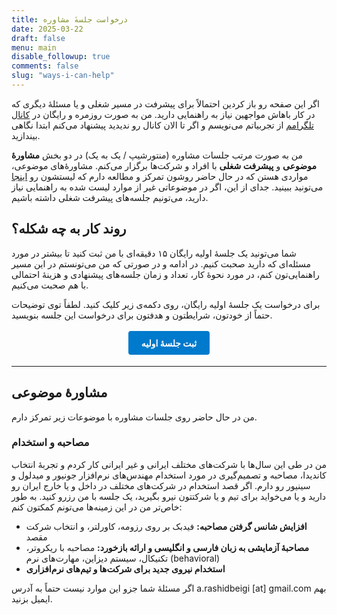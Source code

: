 ```yaml
---
title: درخواست جلسهٔ مشاوره
date: 2025-03-22
draft: false
menu: main
disable_followup: true
comments: false
slug: "ways-i-can-help"
---
```



اگر این صفحه رو باز کردین احتمالاً برای پیشرفت در مسیر شغلی و یا مسئلهٔ دیگری که در کار باهاش مواجهین نیاز به راهنمایی دارید. من به صورت روزمره و رایگان در [کانال تلگرامم](https://t.me/aminrbg) از تجربیاتم می‌نویسم و اگر تا الان کانال رو ندیدید پیشنهاد می‌کنم ابتدا نگاهی بیندازید.

من به صورت مرتب جلسات مشاوره (منتورشیپ / یک به یک) در دو بخش **مشاورهٔ موضوعی** و **پیشرفت شغلی** با افراد و شرکت‌ها برگزار می‌کنم. مشاورهٔ‌های موضوعی، مواردی هستن که در حال حاضر روشون تمرکز و مطالعه دارم که لیستشون رو [اینجا](#مشاوره-موضوعی) می‌تونید ببینید. جدای از این، اگر در موضوعاتی غیر از موارد لیست شده به راهنمایی نیاز دارید، می‌تونیم جلسه‌های پیشرفت شغلی داشته باشیم.

## روند کار به چه شکله؟
شما می‌تونید یک جلسهٔ اولیه رایگان ۱۵ دقیقه‌ای با من ثبت کنید تا بیشتر در مورد مسئله‌ای که دارید صحبت کنیم. در ادامه و در صورتی که من می‌تونستم در این مسیر راهنمایی‌تون کنم، در مورد نحوهٔ کار، تعداد و زمان جلسه‌های پیشنهادی و هزینهٔ احتمالی با هم صحبت می‌کنیم.

برای درخواست یک جلسهٔ اولیه رایگان، روی دکمه‌ی زیر کلیک کنید. لطفاً توی توضیحات حتماً از خودتون، شرایطتون و هدفتون برای درخواست این جلسه بنویسید.
<div style="text-align: center; margin: 2em 0;">
  <a href="https://calendar.app.google/ptdKyDee1FZfkBds5" style="background: #007acc; color: #fff; padding: 0.75em 1.5em; text-decoration: none; border-radius: 4px; font-weight: bold;">ثبت جلسهٔ اولیه</a>
</div>

---
## مشاورهٔ موضوعی
من در حال حاضر روی جلسات مشاوره با موضوعات زیر تمرکز دارم.
### مصاحبه و استخدام
من در طی این سال‌ها با شرکت‌های مختلف ایرانی و غیر ایرانی کار کردم و تجربهٔ انتخاب کاندیدا، مصاحبه و تصمیم‌گیری در مورد استخدام مهند‌س‌های نرم‌افزار جونیور و میدلول و سینیور رو دارم. اگر قصد استخدام در شرکت‌های مختلف در داخل و یا خارج ایران رو دارید و یا می‌خواید برای تیم و یا شرکتتون نیرو بگیرید، یک جلسه با من رزرو کنید. به طور خاص‌تر من در این زمینه‌ها می‌تونم کمکتون کنم:
- **افزایش شانس گرفتن مصاحبه:** فیدبک بر روی رزومه، کاورلتر، و انتخاب شرکت مقصد
- **مصاحبهٔ آزمایشی به زبان فارسی و انگلیسی و ارائه بازخورد:** مصاحبه با ریکروتر، تکنیکال، سیستم دیزاین، مهارت‌های نرم (behavioral)
- **استخدام نیروی جدید برای شرکت‌ها و تیم‌های نرم‌افزاری**

اگر مسئلهٔ شما جزو این موارد نیست حتماً به آدرس a.rashidbeigi [at] gmail.com بهم ایمیل بزنید.